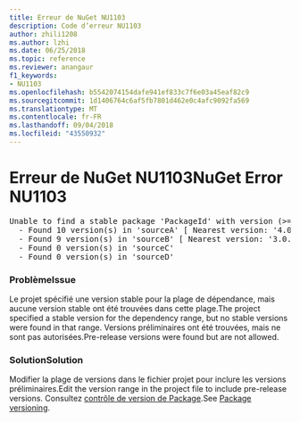 ```yaml
---
title: Erreur de NuGet NU1103
description: Code d’erreur NU1103
author: zhili1208
ms.author: lzhi
ms.date: 06/25/2018
ms.topic: reference
ms.reviewer: anangaur
f1_keywords:
- NU1103
ms.openlocfilehash: b5542074154dafe941ef833c7f6e03a45eaf82c9
ms.sourcegitcommit: 1d1406764c6af5fb7801d462e0c4afc9092fa569
ms.translationtype: MT
ms.contentlocale: fr-FR
ms.lasthandoff: 09/04/2018
ms.locfileid: "43550932"
---
```

# <a name="nuget-error-nu1103"></a><span data-ttu-id="7824f-103">Erreur de NuGet NU1103</span><span class="sxs-lookup"><span data-stu-id="7824f-103">NuGet Error NU1103</span></span>

<pre>Unable to find a stable package 'PackageId' with version (>= 3.0.0)<br/>  - Found 10 version(s) in 'sourceA' [ Nearest version: '4.0.0-rc-2129' ]<br/>  - Found 9 version(s) in 'sourceB' [ Nearest version: '3.0.0-beta-00032' ]<br/>  - Found 0 version(s) in 'sourceC'<br/>  - Found 0 version(s) in 'sourceD'</pre>

### <a name="issue"></a><span data-ttu-id="7824f-104">Problème</span><span class="sxs-lookup"><span data-stu-id="7824f-104">Issue</span></span>
<span data-ttu-id="7824f-105">Le projet spécifié une version stable pour la plage de dépendance, mais aucune version stable ont été trouvées dans cette plage.</span><span class="sxs-lookup"><span data-stu-id="7824f-105">The project specified a stable version for the dependency range, but no stable versions were found in that range.</span></span> <span data-ttu-id="7824f-106">Versions préliminaires ont été trouvées, mais ne sont pas autorisées.</span><span class="sxs-lookup"><span data-stu-id="7824f-106">Pre-release versions were found but are not allowed.</span></span>

### <a name="solution"></a><span data-ttu-id="7824f-107">Solution</span><span class="sxs-lookup"><span data-stu-id="7824f-107">Solution</span></span>
<span data-ttu-id="7824f-108">Modifier la plage de versions dans le fichier projet pour inclure les versions préliminaires.</span><span class="sxs-lookup"><span data-stu-id="7824f-108">Edit the version range in the project file to include pre-release versions.</span></span> <span data-ttu-id="7824f-109">Consultez [contrôle de version de Package](../../reference/Package-Versioning.md).</span><span class="sxs-lookup"><span data-stu-id="7824f-109">See [Package versioning](../../reference/Package-Versioning.md).</span></span>